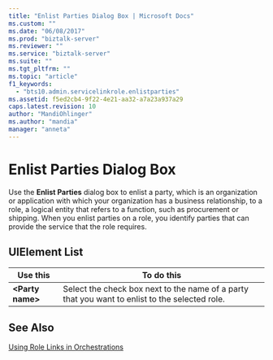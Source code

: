 ```yaml
---
title: "Enlist Parties Dialog Box | Microsoft Docs"
ms.custom: ""
ms.date: "06/08/2017"
ms.prod: "biztalk-server"
ms.reviewer: ""
ms.service: "biztalk-server"
ms.suite: ""
ms.tgt_pltfrm: ""
ms.topic: "article"
f1_keywords: 
  - "bts10.admin.servicelinkrole.enlistparties"
ms.assetid: f5ed2cb4-9f22-4e21-aa32-a7a23a937a29
caps.latest.revision: 10
author: "MandiOhlinger"
ms.author: "mandia"
manager: "anneta"
---
```

# Enlist Parties Dialog Box
Use the **Enlist Parties** dialog box to enlist a party, which is an organization or application with which your organization has a business relationship, to a role, a logical entity that refers to a function, such as procurement or shipping. When you enlist parties on a role, you identify parties that can provide the service that the role requires.  
  
## UIElement List  
  
|Use this|To do this|  
|--------------|----------------|  
|**\<Party name>**|Select the check box next to the name of a party that you want to enlist to the selected role.|  
  
## See Also  
 [Using Role Links in Orchestrations](../core/using-role-links-in-orchestrations.md)
